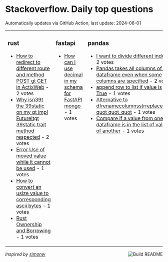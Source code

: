 # Stackoverflow. Daily top questions 

Automatically updates via GitHub Action, last update: <!-- date starts -->2024-06-01<!-- date ends -->


<table><tr><td valign="top" width="33%">

### rust
<!-- rust starts -->
* [How to redirect to different route and method POST gt GET in ActixWeb](https://stackoverflow.com/questions/78562203/how-to-redirect-to-different-route-and-method-post-get-in-actix-web) - 2 votes
* [Why isn39t the  39static on my gt impl Futureltgt  39static trait method respected](https://stackoverflow.com/questions/78560915/why-isnt-the-static-on-my-impl-future-static-trait-method-res) - 2 votes
* [Error Use of moved value while it cannot be used](https://stackoverflow.com/questions/78558233/error-use-of-moved-value-while-it-cannot-be-used) - 1 votes
* [How to convert an usize value to corresponding ascii bytes](https://stackoverflow.com/questions/78558634/how-to-convert-an-usize-value-to-corresponding-ascii-bytes) - 1 votes
* [Rust Ownership and Borrowing](https://stackoverflow.com/questions/78564801/rust-ownership-and-borrowing) - 1 votes
<!-- rust ends -->
</td><td valign="top" width="34%">


### fastapi
<!-- fastapi starts -->
* [How can I use decimal in my schema for FastAPI mongo](https://stackoverflow.com/questions/78563396/how-can-i-use-decimal-in-my-schema-for-fastapi-mongo) - 1 votes
<!-- fastapi ends -->
</td><td valign="top" width="34%">


### pandas
<!-- pandas starts -->
* [I want to divide different index](https://stackoverflow.com/questions/78562705/i-want-to-divide-different-index) - 2 votes
* [Pandas takes all columns of a dataframe even when some columns are specified](https://stackoverflow.com/questions/78559070/pandas-takes-all-columns-of-a-dataframe-even-when-some-columns-are-specified) - 2 votes
* [append row to list if value is True](https://stackoverflow.com/questions/78557765/append-row-to-list-if-value-is-true) - 1 votes
* [Alternative to dfrenamecolumnsstrreplacequot quot quot_quot](https://stackoverflow.com/questions/78564771/alternative-to-df-renamecolumns-str-replace) - 1 votes
* [Compare if a value from one dataframe is in the list of values of another](https://stackoverflow.com/questions/78560166/compare-if-a-value-from-one-dataframe-is-in-the-list-of-values-of-another) - 1 votes
<!-- pandas ends -->
</td></tr></table>

<a href="https://github.com/hp0404/hp0404/actions"><img src="https://github.com/hp0404/hp0404/workflows/Build%20README/badge.svg" align="right" alt="Build README"></a> <p>*Inspired by  [simonw](https://github.com/simonw/simonw)*</p>
